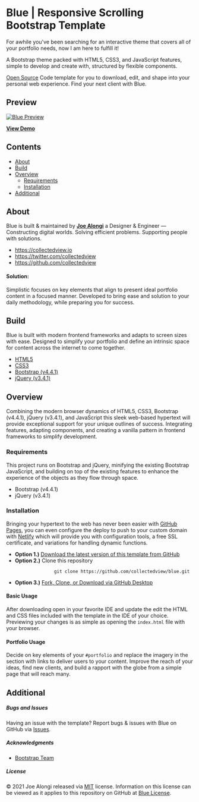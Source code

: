 # Blue | Responsive Scrolling Bootstrap Template

For awhile you've been searching for an interactive theme that covers all of your portfolio needs, now I am here to fulfill it!

A Bootstrap theme packed with HTML5, CSS3, and JavaScript features, simple to develop and create with, structured by flexible components.

[Open Source](https://opensource.org/) Code template for you to download, edit, and shape into your personal web experience. Find your next client with Blue.

## Preview

[![Blue Preview](https://collectedview.github.io/bootstrap-blue/img/blue_-_responsive_scrolling_bootstrap_template.jpg)](https://collectedview.github.io/bootstrap-blue/)

**[View Demo](https://collectedview.github.io/bootstrap-blue/)**

## Contents

- [About](#about)
- [Build](#build)
- [Overview](#overview)
  - [Requirements](#requirements)
  - [Installation](#installation)
- [Additional](#additional)

## About

Blue is built & maintained by **[Joe Alongi](https://collectedview.io)** a Designer & Engineer — Constructing digital worlds. Solving efficient problems. Supporting people with solutions.

- https://collectedview.io
- https://twitter.com/collectedview
- https://github.com/collectedview

#### Solution:

Simplistic focuses on key elements that align to present ideal portfolio content in a focused manner. Developed to bring ease and solution to your daily methodology, while preparing you for success.

## Build

Blue is built with modern frontend frameworks and adapts to screen sizes with ease. Designed to simplify your portfolio and define an intrinsic space for content across the internet to come together.

- [HTML5](https://developer.mozilla.org/en-US/docs/Web/Guide/HTML/HTML5)
- [CSS3](https://developer.mozilla.org/en-US/docs/Archive/CSS3)
- [Bootstrap (v4.4.1)](https://getbootstrap.com/)
- [jQuery (v3.4.1)](https://jquery.com/)

## Overview

Combining the modern browser dynamics of HTML5, CSS3, Bootstrap (v4.4.1), jQuery (v3.4.1), and JavaScript this sleek web-based hypertext will provide exceptional support for your unique outlines of success. Integrating features, adapting components, and creating a vanilla pattern in frontend frameworks to simplify development.

### Requirements

This project runs on Bootstrap and jQuery, minifying the existing Bootstrap JavaScript, and building on top of the existing features to enhance the experience of the objects as they flow through space.

- Bootstrap (v4.4.1)
- jQuery (v3.4.1)

### Installation

Bringing your hypertext to the web has never been easier with [GitHub Pages](https://pages.github.com/), you can even configure the deploy to push to your custom domain with [Netlify](https://www.netlify.com/) which will provide you with configuration tools, a free SSL certificate, and variations for handling dynamic functions.

- **Option 1.)** [Download the latest version of this template from GitHub](https://github.com/collectedview/bootstrap-blue/archive/master.zip)
- **Option 2.)** Clone this repository

```
                  git clone https://github.com/collectedview/blue.git
```

- **Option 3.)** [Fork, Clone, or Download via GitHub Desktop](x-github-client://openRepo/https://github.com/collectedview/bootstrap-blue/)

#### Basic Usage

After downloading open in your favorite IDE and update the edit the HTML and CSS files included with the template in the IDE of your choice. Previewing your changes is as simple as opening the `index.html` file with your browser.

#### Portfolio Usage

Decide on key elements of your `#portfolio` and replace the imagery in the section with links to deliver users to your content. Improve the reach of your ideas, find new clients, and build a rapport with the globe from a simple page that will reach many.

## Additional

##### Bugs and Issues

Having an issue with the template? Report bugs & issues with Blue on GitHub via [Issues](https://github.com/collectedview/bootstrap-blue/issues).

##### Acknowledgments

- [Bootstrap Team](https://getbootstrap.com/docs/4.4/about/team/)

##### License

© 2021 Joe Alongi released via [MIT](https://opensource.org/licenses/MIT) license. Information on this license can be viewed as it applies to this repository on GitHub at [Blue License](https://github.com/collectedview/blue/blob/master/LICENSE).
